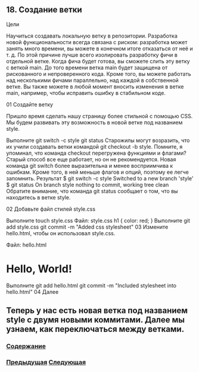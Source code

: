 ##  18. Создание ветки

Цели

Научиться создавать локальную ветку в репозитории.
Разработка новой функциональности всегда связана с риском: разработка может занять много времени, вы можете в конечном итоге отказаться от неё и т. д. По этой причине лучше всего изолировать разработку фичи в отдельной ветке. Когда фича будет готова, вы сможете слить эту ветку с веткой main. До того времени ветка main будет защищена от рискованного и непроверенного кода. Кроме того, вы можете работать над несколькими фичами параллельно, над каждой в собственной ветке. Вы также можете в любой момент вносить изменения в ветке main, например, чтобы исправить ошибку в стабильном коде.

01 Создайте ветку

Пришло время сделать нашу страницу более стильной с помощью CSS. Мы будем развивать эту возможность в новой ветке под названием style.

Выполните
git switch -c style
git status
Старожилы могут возразить, что их учили создавать ветки командой git checkout -b style. Помните, я упоминал, что команда checkout перегружена функциями и флагами? Старый способ все еще работает, но он не рекомендуется. Новая команда git switch более выразительна и менее восприимчива к ошибкам. Кроме того, в ней меньше флагов и опций, поэтому ее легче запомнить.
Результат
$ git switch -c style
Switched to a new branch 'style'
$ git status
On branch style
nothing to commit, working tree clean
Обратите внимание, что команда git status сообщает о том, что вы находитесь в ветке style.

02 Добавьте файл стилей style.css

Выполните
touch style.css
Файл: style.css
h1 {
  color: red;
}
Выполните
git add style.css
git commit -m "Added css stylesheet"
03 Измените hello.html, чтобы он использовал style.css.

Файл: hello.html
<!-- Author: Alexander Shvets (alex@githowto.com) -->
<html>
  <head>
    <link type="text/css" rel="stylesheet" media="all" href="style.css" />
  </head>
  <body>
    <h1>Hello, World!</h1>
  </body>
</html>
Выполните
git add hello.html
git commit -m "Included stylesheet into hello.html"
04 Далее

Теперь у нас есть новая ветка под названием style с двумя новыми коммитами. Далее мы узнаем, как переключаться между ветками.
---

### [Содержание](./bookgit.md)
### [Предыдущая](./book18.md)   [Следующая](./book20.md)